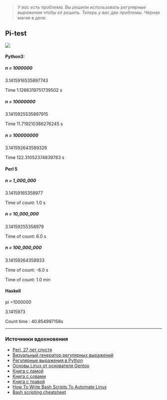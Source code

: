 > *У вас есть проблема. Вы решили использовать регулярные выражения чтобы её решить. Теперь у вас две проблемы.* Чёрная магия в деле.

## Pi-test

<img src="https://render.githubusercontent.com/render/math?math=\frac{\pi}{4}=\sum \frac{( - 1)^n}{2 \cdot n %2B 1}">


#### Python3:


##### n = 1000000

3.1415916535897743

Time 1.1266319751739502 s


##### n = 10000000

3.1415925535897915

Time 11.719210386276245 s


##### n = 100000000

3.141592643589326

Time 122.31052374839783 s



#### Perl 5


##### n = 1_000_000

3.14159165358977

Time of count: 1.0 s


##### n = 10_000_000

3.14159255358979

Time of count: 6.0 s


##### n = 100_000_000

3.14159264358933

Time of count: -6.0 s

Time of count: 1.0 min



#### Haskell


pi =1000000

3.1415973

Count time : 40.854997158s


---
### Источники вдохновения
* [Perl. 27 лет спустя](https://habr.com/ru/post/245659/)
* [Визуальный генератор регулярных выражений](https://habr.com/ru/post/315442/)
* [Регулярные выражения в Python](https://habr.com/ru/post/349860/)
* [Основы Linux от основателя Gentoo](https://habr.com/ru/post/99041/)
* [Книга с ламой](https://yadi.sk/i/fFFpD1iIjx4JnQ)
* [Книга с совами](https://yadi.sk/i/U8dhhWBfmoVEsw)
* [Книга с травой](https://gutl.jovenclub.cu/wp-content/uploads/2013/10/Linux.Shell_.Scripting.Cookbook.pdf)
* [How To Write Bash Scripts To Automate Linux](https://www.addictivetips.com/ubuntu-linux-tips/bash-scripts-to-automate-linux/)
* [Bash scripting cheatsheet](https://devhints.io/bash)
